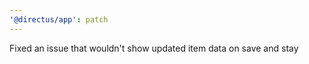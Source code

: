 ```yaml
---
'@directus/app': patch
---
```


Fixed an issue that wouldn't show updated item data on save and stay

